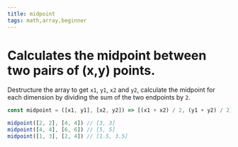 ```yaml
---
title: midpoint
tags: math,array,beginner
---
```


# Calculates the midpoint between two pairs of (x,y) points.

Destructure the array to get `x1`, `y1`, `x2` and `y2`, calculate the midpoint for each dimension by dividing the sum of the two endpoints by `2`.

```js
const midpoint = ([x1, y1], [x2, y2]) => [(x1 + x2) / 2, (y1 + y2) / 2]
```

```js
midpoint([2, 2], [4, 4]) // [3, 3]
midpoint([4, 4], [6, 6]) // [5, 5]
midpoint([1, 3], [2, 4]) // [1.5, 3.5]
```
